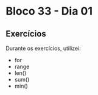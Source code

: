 # Bloco 33 - Dia 01

## Exercícios

Durante os exercícios, utilizei:

- for
- range
- len()
- sum()
- min()
